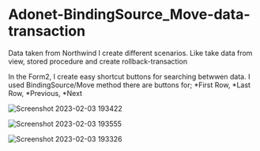 # Adonet-BindingSource_Move-data-transaction
Data taken from Northwind 
I create different scenarios. Like take data from view, stored procedure and create rollback-transaction

In the Form2, I create easy shortcut buttons for searching betwwen data. I used BindingSource/Move method
there are buttons for;
*First Row,
*Last Row,
*Previous,
*Next

![Screenshot 2023-02-03 193422](https://user-images.githubusercontent.com/102765970/216658382-2b328197-2347-44f2-9ea1-693e9e1a8063.png)

![Screenshot 2023-02-03 193555](https://user-images.githubusercontent.com/102765970/216658383-27e52a10-d0e0-46cc-a0eb-c22b3be1212b.png)

![Screenshot 2023-02-03 193326](https://user-images.githubusercontent.com/102765970/216658373-aef8462f-9ccc-4fd6-bbe3-1d4f84392eac.png)
